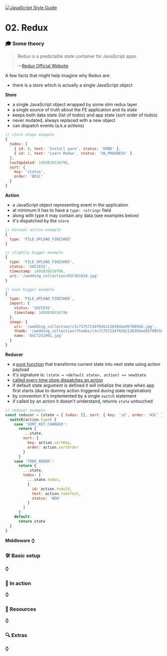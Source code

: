 [![JavaScript Style Guide](https://img.shields.io/badge/code_style-standard-brightgreen.svg)](https://standardjs.com)

# 02. Redux

### 🎓 Some theory

> Redux is a predictable state container for JavaScript apps.
>
> —[Redux Official Website](http://redux.js.org/)

A few facts that might help imagine why Redux are:
 * there is a store which is actually a single JavaScript object 

**Store**
 * a single JavaScript object wrapped by some slim redux layer
 * a single source of truth about the FE application and its state
 * keeps both data state (list of todos) and app state (sort order of todos)
 * never mutated, always replaced with a new object
 * can dispatch events (a.k.a actions)

```javascript
// store shape example
{
  todos: [
    { id: 0, text: 'Install yarn', status: 'DONE' },
    { id: 1, text: 'Learn Redux', status: 'IN_PROGRESS' }
  ],
  lastUpdated: 1493826516796,
  sort: {
    key: 'status',
    order: 'DESC'
  }
}
```

**Action**
 * a JavaScript object representing event in the application
 * at minimum it has to have a `type: <string>` field
 * along with type it may contain any data (see examples below)
 * it's dispatched by the `store`

```javascript
// minimal action example
{
  type: 'FILE_UPLOAD_FINISHED'
}

// slightly bigger example
{
  type: 'FILE_UPLOAD_FINISHED',
  status: 'SUCCESS',
  timestamp: 1493826516796,
  uri: '/wedding_collection/DSC561818.jpg'
}

// even bigger example
{
  type: 'FILE_UPLOAD_FINISHED',
  import: {
    status: 'SUCCESS',
    timestamp: 1493826516796
  },
  image: {
    uri: '/wedding_collection/c3c71757234f026213839dae95f00556.jpg',
    thumb: '/wedding_collection/thumbs/c3c71757234f026213839dae95f00556.jpg',
    name: 'DSC7251991.jpg'
  }
}
```

**Reducer**
 * a [pure function](https://medium.com/javascript-scene/master-the-javascript-interview-what-is-a-pure-function-d1c076bec976) that transforms current state into next state using action payload
 * it's signature is: `(state = <default state>, action) => newState`
 * [called every time store dispatches an action](https://github.com/reactjs/redux/blob/master/src/createStore.js#L170)
 * if default state argument is defined it will initialize the state when app first starts (due to dummy action triggered during state registration)
 * by convention it's implemented by a single `switch` statement
 * if called by an action it doesn't understand, returns `state` untouched

```javascript
// reducer example
const reducer = (state = { todos: [], sort: { key: 'id', order: 'ASC' } }, action) => {
  switch(action.type) {
    case 'SORT_KEY_CHANGED':
      return {
        ...state,
        sort: {
          key: action.sortKey,
          order: action.sortOrder
        }
      }
    case 'TODO_ADDED':
      return {
        ...state,
        todos: [
          ...state.todos,
          {
            id: action.todoId,
            text: action.todoText,
            status: 'NEW'
          }
        ]
      }
    default:
      return state
  }
}
```

**Middleware**
⌚

### 🛠 Basic setup
⌚

### 🚀 In action
⌚

### 📖 Resources
⌚

### 🔍 Extras
⌚